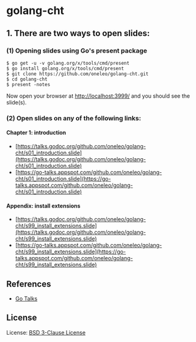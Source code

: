 # golang-cht

## 1. There are two ways to open slides:

### (1) Opening slides using Go's present package

    $ go get -u -v golang.org/x/tools/cmd/present
    $ go install golang.org/x/tools/cmd/present
    $ git clone https://github.com/oneleo/golang-cht.git
    $ cd golang-cht
    $ present -notes

Now open your browser at [http://localhost:3999/](http://localhost:3999/) and you should see the slide(s).

### (2) Open slides on any of the following links:

#### Chapter 1: introduction

- [https://talks.godoc.org/github.com/oneleo/golang-cht/s01_introduction.slide](https://talks.godoc.org/github.com/oneleo/golang-cht/s01_introduction.slide)
- [https://go-talks.appspot.com/github.com/oneleo/golang-cht/s01_introduction.slide](https://go-talks.appspot.com/github.com/oneleo/golang-cht/s01_introduction.slide)

#### Appendix: install extensions

- [https://talks.godoc.org/github.com/oneleo/golang-cht/s99_install_extensions.slide](https://talks.godoc.org/github.com/oneleo/golang-cht/s99_install_extensions.slide)
- [https://go-talks.appspot.com/github.com/oneleo/golang-cht/s99_install_extensions.slide](https://go-talks.appspot.com/github.com/oneleo/golang-cht/s99_install_extensions.slide)

## References
- [Go Talks](https://github.com/golang/talks)

## License

License: [BSD 3-Clause License](<https://github.com/oneleo/golang-cht/blob/master/LICENSE.md>)
